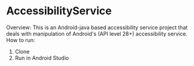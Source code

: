 # AccessibilityService
Overview:
This is an Android-java based accessibility service project that deals with manipulation of Android's (API level 28+) accessibility service.
How to run:
1. Clone 
2. Run in Android Studio
